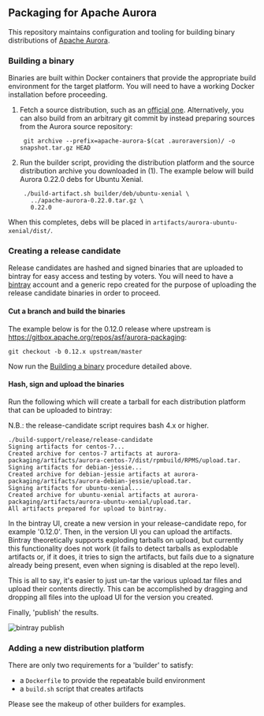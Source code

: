 ## Packaging for Apache Aurora

This repository maintains configuration and tooling for building binary
distributions of [Apache Aurora](https://aurora.apache.org/).

### Building a binary

Binaries are built within Docker containers that provide the appropriate build
environment for the target platform.  You will need to have a working Docker
installation before proceeding.

1. Fetch a source distribution, such as an [official one](https://aurora.apache.org/downloads/).
   Alternatively, you can also build from an arbitrary git commit by instead preparing sources
from the Aurora source repository:

        git archive --prefix=apache-aurora-$(cat .auroraversion)/ -o snapshot.tar.gz HEAD

2. Run the builder script, providing the distribution platform and the source
   distribution archive you downloaded in (1).  The example below will build
   Aurora 0.22.0 debs for Ubuntu Xenial.

        ./build-artifact.sh builder/deb/ubuntu-xenial \
          ../apache-aurora-0.22.0.tar.gz \
          0.22.0

When this completes, debs will be placed in `artifacts/aurora-ubuntu-xenial/dist/`.

### Creating a release candidate

Release candidates are hashed and signed binaries that are uploaded to bintray for
easy access and testing by voters.  You will need to have a [bintray](https://bintray.com/)
account and a generic repo created for the purpose of uploading the release candidate binaries
in order to proceed.

#### Cut a branch and build the binaries

The example below is for the 0.12.0 release where upstream is https://gitbox.apache.org/repos/asf/aurora-packaging:

    git checkout -b 0.12.x upstream/master

Now run the [Building a binary](#building-a-binary) procedure detailed above.

#### Hash, sign and upload the binaries

Run the following which will create a tarball for each distribution platform that can be uploaded to
bintray:

N.B.: the release-candidate script requires bash 4.x or higher.

    ./build-support/release/release-candidate
    Signing artifacts for centos-7...
    Created archive for centos-7 artifacts at aurora-packaging/artifacts/aurora-centos-7/dist/rpmbuild/RPMS/upload.tar.
    Signing artifacts for debian-jessie...
    Created archive for debian-jessie artifacts at aurora-packaging/artifacts/aurora-debian-jessie/upload.tar.
    Signing artifacts for ubuntu-xenial...
    Created archive for ubuntu-xenial artifacts at aurora-packaging/artifacts/aurora-ubuntu-xenial/upload.tar.
    All artifacts prepared for upload to bintray.

In the bintray UI, create a new version in your release-candidate repo, for example '0.12.0'.  Then,
in the version UI you can upload the artifacts. Bintray theoretically supports exploding tarballs on
upload, but currently this functionality does not work (it fails to detect tarballs as explodable
artifacts or, if it does, it tries to sign the artifacts, but fails due to a signature already being
present, even when signing is disabled at the repo level).

This is all to say, it's easier to just un-tar the various upload.tar files and upload their
contents directly. This can be accomplished by dragging and dropping all files into the upload UI
for the version you created.

Finally, 'publish' the results.

![bintray publish](docs/images/bintray-publish.png)

### Adding a new distribution platform

There are only two requirements for a 'builder' to satisfy:

- a `Dockerfile` to provide the repeatable build environment
- a `build.sh` script that creates artifacts

Please see the makeup of other builders for examples.
